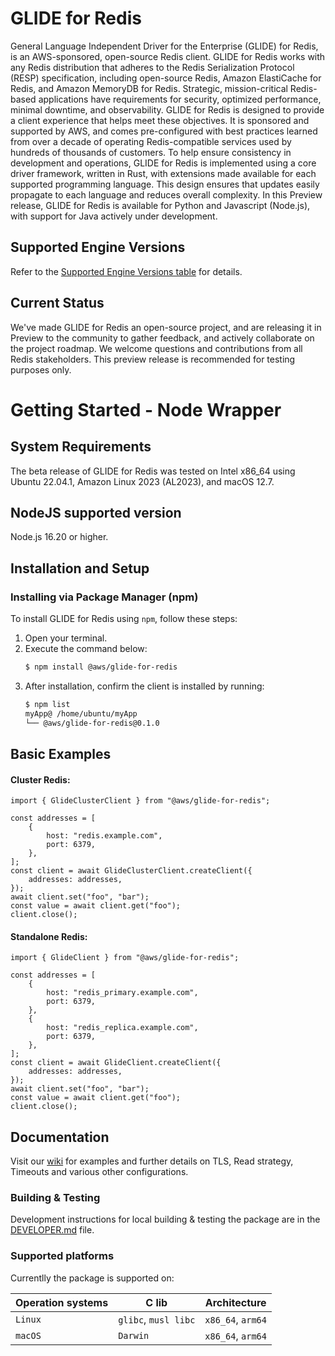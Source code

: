 # GLIDE for Redis

General Language Independent Driver for the Enterprise (GLIDE) for Redis, is an AWS-sponsored, open-source Redis client. GLIDE for Redis works with any Redis distribution that adheres to the Redis Serialization Protocol (RESP) specification, including open-source Redis, Amazon ElastiCache for Redis, and Amazon MemoryDB for Redis.
Strategic, mission-critical Redis-based applications have requirements for security, optimized performance, minimal downtime, and observability. GLIDE for Redis is designed to provide a client experience that helps meet these objectives. It is sponsored and supported by AWS, and comes pre-configured with best practices learned from over a decade of operating Redis-compatible services used by hundreds of thousands of customers. To help ensure consistency in development and operations, GLIDE for Redis is implemented using a core driver framework, written in Rust, with extensions made available for each supported programming language. This design ensures that updates easily propagate to each language and reduces overall complexity. In this Preview release, GLIDE for Redis is available for Python and Javascript (Node.js), with support for Java actively under development.

## Supported Engine Versions

Refer to the [Supported Engine Versions table](https://github.com/aws/glide-for-redis/blob/main/README.md#supported-engine-versions) for details.

## Current Status

We've made GLIDE for Redis an open-source project, and are releasing it in Preview to the community to gather feedback, and actively collaborate on the project roadmap. We welcome questions and contributions from all Redis stakeholders.
This preview release is recommended for testing purposes only.

# Getting Started - Node Wrapper

## System Requirements

The beta release of GLIDE for Redis was tested on Intel x86_64 using Ubuntu 22.04.1, Amazon Linux 2023 (AL2023), and macOS 12.7.

## NodeJS supported version

Node.js 16.20 or higher.

## Installation and Setup

### Installing via Package Manager (npm)

To install GLIDE for Redis using `npm`, follow these steps:

1. Open your terminal.
2. Execute the command below:
    ```bash
    $ npm install @aws/glide-for-redis
    ```
3. After installation, confirm the client is installed by running:
    ```bash
    $ npm list
    myApp@ /home/ubuntu/myApp
    └── @aws/glide-for-redis@0.1.0
    ```

## Basic Examples

#### Cluster Redis:

```node
import { GlideClusterClient } from "@aws/glide-for-redis";

const addresses = [
    {
        host: "redis.example.com",
        port: 6379,
    },
];
const client = await GlideClusterClient.createClient({
    addresses: addresses,
});
await client.set("foo", "bar");
const value = await client.get("foo");
client.close();
```

#### Standalone Redis:

```node
import { GlideClient } from "@aws/glide-for-redis";

const addresses = [
    {
        host: "redis_primary.example.com",
        port: 6379,
    },
    {
        host: "redis_replica.example.com",
        port: 6379,
    },
];
const client = await GlideClient.createClient({
    addresses: addresses,
});
await client.set("foo", "bar");
const value = await client.get("foo");
client.close();
```

## Documentation

Visit our [wiki](https://github.com/aws/glide-for-redis/wiki/NodeJS-wrapper) for examples and further details on TLS, Read strategy, Timeouts and various other configurations.

### Building & Testing

Development instructions for local building & testing the package are in the [DEVELOPER.md](https://github.com/aws/glide-for-redis/blob/main/node/DEVELOPER.md#build-from-source) file.

### Supported platforms

Currentlly the package is supported on:

| Operation systems | C lib                | Architecture      |
| ----------------- | -------------------- | ----------------- |
| `Linux`           | `glibc`, `musl libc` | `x86_64`, `arm64` |
| `macOS`           | `Darwin`             | `x86_64`, `arm64` |
